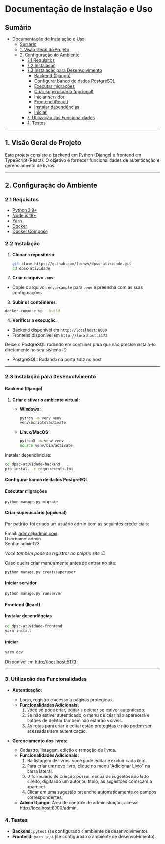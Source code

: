 # Documentação de Instalação e Uso

## Sumário

- [Documentação de Instalação e Uso](#documentação-de-instalação-e-uso)
  - [Sumário](#sumário)
  - [1. Visão Geral do Projeto](#1-visão-geral-do-projeto)
  - [2. Configuração do Ambiente](#2-configuração-do-ambiente)
    - [2.1 Requisitos](#21-requisitos)
    - [2.2 Instalação](#22-instalação)
    - [2.3 Instalação para Desenvolvimento](#23-instalação-para-desenvolvimento)
      - [Backend (Django)](#backend-django)
      - [Configurar banco de dados PostgreSQL](#configurar-banco-de-dados-postgresql)
      - [Executar migrações](#executar-migrações)
      - [Criar superusuário (opcional)](#criar-superusuário-opcional)
      - [Iniciar servidor](#iniciar-servidor)
      - [Frontend (React)](#frontend-react)
      - [Instalar dependências](#instalar-dependências)
      - [Iniciar](#iniciar)
    - [3. Utilização das Funcionalidades](#3-utilização-das-funcionalidades)
    - [4. Testes](#4-testes)

---

## 1. Visão Geral do Projeto

Este projeto consiste o backend em Python (Django) e frontend em TypeScript (React). O objetivo é fornecer funcionalidades de autenticação e gerenciamento de livros.

---

## 2. Configuração do Ambiente

### 2.1 Requisitos

- [Python 3.9+](https://www.python.org/downloads/)
- [Node.js 18+](https://nodejs.org/en/download/)
- [Yarn](https://classic.yarnpkg.com/en/docs/install)
- [Docker](https://docs.docker.com/engine/install/)
- [Docker Compose](https://docs.docker.com/compose/install/)

### 2.2 Instalação

1. **Clonar o repositório:**

   ```bash
   git clone https://github.com/leonzv/dpsc-atividade.git
   cd dpsc-atividade
   ```

2. **Criar o arquivo ```.env```:**

- Copie o arquivo ```.env.example``` para ```.env``` e preencha com as suas configurações.

3. **Subir os contêineres:**

```bash
docker-compose up --build
```

4. **Verificar a execução:**

- Backend disponível em ```http://localhost:8000```
- Frontend disponível em ```http://localhost:5173```

Deixe o PostgreSQL rodando em container para que não precise instalá-lo diretamente no seu sistema :D

- PostgreSQL: Rodando na porta ```5432``` no host

---

### 2.3 Instalação para Desenvolvimento

#### Backend (Django)

1. **Criar e ativar o ambiente virtual:**

    - **Windows:**

        ```bash
        python -m venv venv
        venv\Scripts\activate
        ```

    - **Linux/MacOS:**

        ```bash
        python3 -m venv venv
        source venv/bin/activate
        ```

Instalar dependências:

```bash
cd dpsc-atividade-backend
pip install -r requirements.txt
```

#### Configurar banco de dados PostgreSQL

#### Executar migrações

```bash
python manage.py migrate
```

#### Criar superusuário (opcional)

Por padrão, foi criado um usuário admin com as seguintes credenciais:

Email: <admin@admin.com>  
Username: admin  
Senha: admin123

*Você também pode se registrar no próprio site :D*

Caso queira criar manualmente antes de entrar no site:

```bash
python manage.py createsuperuser
```

#### Iniciar servidor

```bash
python manage.py runserver
```

#### Frontend (React)

#### Instalar dependências

```bash
cd dpsc-atividade-frontend
yarn install
```

#### Iniciar

```bash
yarn dev
```

Disponível em <http://localhost:5173>.

---

### 3. Utilização das Funcionalidades

- **Autenticação:**
  - Login, registro e acesso a páginas protegidas.
  - **Funcionalidades Adicionais:**
    1. Você só pode criar, editar e deletar se estiver autenticado.
    2. Se não estiver autenticado, o menu de criar não aparecerá e botões de deletar também não estarão visíveis.
    3. As rotas para criar e editar estão protegidas e não podem ser acessadas sem autenticação.

- **Gerenciamento dos livros:**
  - Cadastro, listagem, edição e remoção de livros.
  - **Funcionalidades Adicionais:**
    1. Na listagem de livros, você pode editar e excluir cada item.
    2. Para criar um novo livro, clique no menu "Adicionar Livro" na barra lateral.
    3. O formulário de criação possui menus de sugestões ao lado direito, digitando um autor ou título, as sugestões começam a aparecer.
    4. Clicar em uma sugestão preenche automaticamente os campos correspondentes.
  - **Admin Django:** Área de controle de administração, acesse <http://localhost:8000/admin>.

### 4. Testes

- **Backend:** ```pytest``` (se configurado o ambiente de desenvolvimento).
- **Frontend:** ```yarn test``` (se configurado o ambiente de desenvolvimento).
